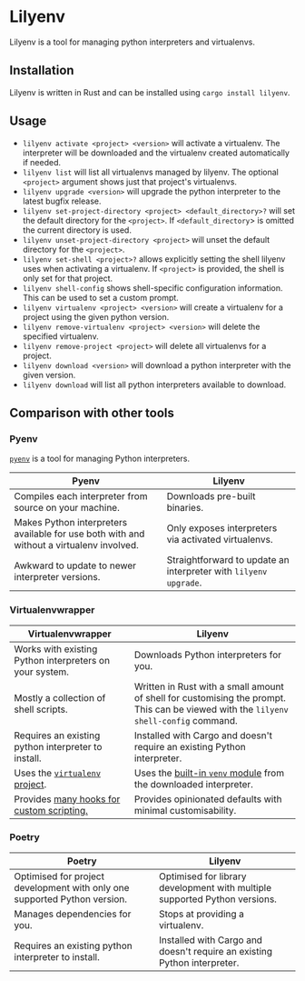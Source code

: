 # Lilyenv

Lilyenv is a tool for managing python interpreters and virtualenvs.

## Installation

Lilyenv is written in Rust and can be installed using `cargo install lilyenv`.

## Usage

* `lilyenv activate <project> <version>` will activate a virtualenv. The interpreter will be downloaded and the virtualenv created automatically if needed.
* `lilyenv list` will list all virtualenvs managed by lilyenv. The optional `<project>` argument shows just that project's virtualenvs.
* `lilyenv upgrade <version>` will upgrade the python interpreter to the latest bugfix release.
* `lilyenv set-project-directory <project> <default_directory>?` will set the default directory for the `<project>`. If `<default_directory`> is omitted the current directory is used.
* `lilyenv unset-project-directory <project>` will unset the default directory for the `<project>`.
* `lilyenv set-shell <project>?` allows explicitly setting the shell lilyenv uses when activating a virtualenv. If `<project>` is provided, the shell is only set for that project.
* `lilyenv shell-config` shows shell-specific configuration information. This can be used to set a custom prompt.
* `lilyenv virtualenv <project> <version>` will create a virtualenv for a project using the given python version.
* `lilyenv remove-virtualenv <project> <version>` will delete the specified virtualenv.
* `lilyenv remove-project <project>` will delete all virtualenvs for a project.
* `lilyenv download <version>` will download a python interpreter with the given version.
* `lilyenv download` will list all python interpreters available to download.

## Comparison with other tools

### Pyenv

[`pyenv`](https://github.com/pyenv/pyenv) is a tool for managing Python interpreters.

| Pyenv | Lilyenv |
| --- | --- |
| Compiles each interpreter from source on your machine. | Downloads pre-built binaries. |
| Makes Python interpreters available for use both with and without a virtualenv involved. | Only exposes interpreters via activated virtualenvs. |
| Awkward to update to newer interpreter versions. | Straightforward to update an interpreter with `lilyenv upgrade`. |

### Virtualenvwrapper

| Virtualenvwrapper | Lilyenv |
| --- | --- |
| Works with existing Python interpreters on your system. | Downloads Python interpreters for you. |
| Mostly a collection of shell scripts. | Written in Rust with a small amount of shell for customising the prompt. This can be viewed with the `lilyenv shell-config` command. |
| Requires an existing python interpreter to install. | Installed with Cargo and doesn't require an existing Python interpreter. |
| Uses the [`virtualenv` project](https://virtualenv.pypa.io/en/latest/). | Uses the [built-in `venv` module](https://docs.python.org/3/library/venv.html) from the downloaded interpreter. |
| Provides [many hooks for custom scripting.](https://virtualenvwrapper.readthedocs.io/en/latest/scripts.html#scripts) | Provides opinionated defaults with minimal customisability. |

### Poetry

| Poetry | Lilyenv |
| --- | --- |
| Optimised for project development with only one supported Python version. | Optimised for library development with multiple supported Python versions. |
| Manages dependencies for you. | Stops at providing a virtualenv. |
| Requires an existing python interpreter to install. | Installed with Cargo and doesn't require an existing Python interpreter. |
